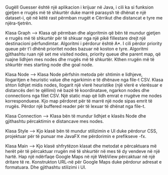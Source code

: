Gugëll Guesser është një aplikacion i krijuar në Java, i cili ka si funksion gjetjen e rrugës më të shkurtër duke marrë parasysh të dhënat e një dataset-i, që në këtë rast përmban rrugët e Cërrikut dhe distancat e tyre me njëra-tjetrën.

Klasa Graph --> Klasa që përmban dhe algoritmin që bën të mundur gjetjen e rrugës më të shkurtër për të shkuar nga një pikë fillestare drejt një destinacioni përfundimtar. Algoritmi i përdorur është A*. I cili përdor priority queue për t’i dhënë prioritet nodes bazuar në koston e tyre. Algoritmi gjithashtu ruan një set me visited nodes, priority queue dhe parent map, që ruajne lidhjen mes nodes dhe rrugës më të shkurtër. Kthen rrugën më të shkurtër mes starting node dhe goal node.

Klasa Node --> Klasa Node përfshin metoda për shtimin e lidhjeve, llogaritjen e heuristic value dhe ngarkimin e të dhënave nga file-t CSV. Klasa shton lidhjet midis nodes, llogarit një vlerë heuristike (një vlerë e vlerësuar e distancës deri te qëllimi) në bazë të koordinatave, ngarkon nodes dhe connections nga filet CSV. Një static map që lidh emrat e rrugëve me nodes korresponduese. Kjo map përdoret për të marrë një node sipas emrit të rrugës. Përdor një buffered reader për të lexuar të dhënat nga file-t.

Klasa Connection --> Klasa bën të mundur lidhjet e klasës Node dhe gjithashtu përcaktimin e distancave mes nodes.

Klasa Style --> Kjo klasë bën të mundur stilizimin e UI duke përdorur CSS, projektuar për të punuar me JavaFX me përdorimin e prefikseve -fx.

Klasa Main --> Kjo klasë shfrytëzon klasat dhe metodat e përcaktuara më herët për të përcaktuar rrugën më të shkurtër në mes të dy vendeve në një hartë. Hap një ndërfaqe Google Maps në një WebView përcaktuar në një dritare të re. Konstrukton URL-në për Google Maps duke përdorur adresat e formatuara. Dhe gjithashtu stilizimi i UI.
